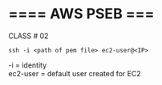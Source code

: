 # ==== AWS PSEB === 

CLASS # 02

``` ssh -i <path of pem file> ec2-user@<IP> ```

-i = identity </br>
ec2-user = default user created for EC2


















